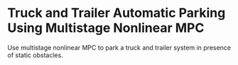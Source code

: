 # **Truck and Trailer Automatic Parking Using Multistage Nonlinear MPC**

Use multistage nonlinear MPC to park a truck and trailer system in presence of static obstacles.
